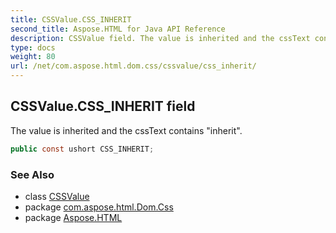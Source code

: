 ```yaml
---
title: CSSValue.CSS_INHERIT
second_title: Aspose.HTML for Java API Reference
description: CSSValue field. The value is inherited and the cssText contains inherit
type: docs
weight: 80
url: /net/com.aspose.html.dom.css/cssvalue/css_inherit/
---
```

## CSSValue.CSS_INHERIT field

The value is inherited and the cssText contains "inherit".

```java
public const ushort CSS_INHERIT;
```

### See Also

* class [CSSValue](../)
* package [com.aspose.html.Dom.Css](../../cssvalue/)
* package [Aspose.HTML](../../../)
